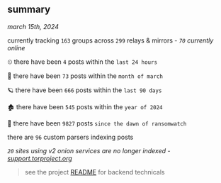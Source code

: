 
## summary
_march 15th, 2024_

currently tracking `163` groups across `299` relays & mirrors - _`70` currently online_

⏲ there have been `4` posts within the `last 24 hours`

🦈 there have been `73` posts within the `month of march`

🪐 there have been `666` posts within the `last 90 days`

🏚 there have been `545` posts within the `year of 2024`

🦕 there have been `9827` posts `since the dawn of ransomwatch`

there are `96` custom parsers indexing posts

_`20` sites using v2 onion services are no longer indexed - [support.torproject.org](https://support.torproject.org/onionservices/v2-deprecation/)_

> see the project [README](https://github.com/joshhighet/ransomwatch#ransomwatch--) for backend technicals
